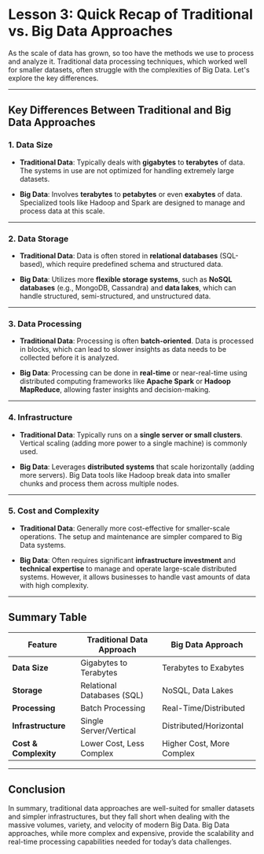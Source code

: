 # Lesson 3: Quick Recap of Traditional vs. Big Data Approaches

As the scale of data has grown, so too have the methods we use to process and analyze it. Traditional data processing techniques, which worked well for smaller datasets, often struggle with the complexities of Big Data. Let's explore the key differences.

---

## Key Differences Between Traditional and Big Data Approaches

### 1. **Data Size**

- **Traditional Data**: Typically deals with **gigabytes** to **terabytes** of data. The systems in use are not optimized for handling extremely large datasets.
  
- **Big Data**: Involves **terabytes** to **petabytes** or even **exabytes** of data. Specialized tools like Hadoop and Spark are designed to manage and process data at this scale.

---

### 2. **Data Storage**

- **Traditional Data**: Data is often stored in **relational databases** (SQL-based), which require predefined schema and structured data.

- **Big Data**: Utilizes more **flexible storage systems**, such as **NoSQL databases** (e.g., MongoDB, Cassandra) and **data lakes**, which can handle structured, semi-structured, and unstructured data.

---

### 3. **Data Processing**

- **Traditional Data**: Processing is often **batch-oriented**. Data is processed in blocks, which can lead to slower insights as data needs to be collected before it is analyzed.

- **Big Data**: Processing can be done in **real-time** or near-real-time using distributed computing frameworks like **Apache Spark** or **Hadoop MapReduce**, allowing faster insights and decision-making.

---

### 4. **Infrastructure**

- **Traditional Data**: Typically runs on a **single server or small clusters**. Vertical scaling (adding more power to a single machine) is commonly used.

- **Big Data**: Leverages **distributed systems** that scale horizontally (adding more servers). Big Data tools like Hadoop break data into smaller chunks and process them across multiple nodes.

---

### 5. **Cost and Complexity**

- **Traditional Data**: Generally more cost-effective for smaller-scale operations. The setup and maintenance are simpler compared to Big Data systems.

- **Big Data**: Often requires significant **infrastructure investment** and **technical expertise** to manage and operate large-scale distributed systems. However, it allows businesses to handle vast amounts of data with high complexity.

---

## Summary Table

| Feature               | Traditional Data Approach | Big Data Approach         |
|-----------------------|---------------------------|---------------------------|
| **Data Size**          | Gigabytes to Terabytes     | Terabytes to Exabytes      |
| **Storage**            | Relational Databases (SQL) | NoSQL, Data Lakes          |
| **Processing**         | Batch Processing           | Real-Time/Distributed      |
| **Infrastructure**     | Single Server/Vertical     | Distributed/Horizontal     |
| **Cost & Complexity**  | Lower Cost, Less Complex   | Higher Cost, More Complex  |

---

## Conclusion
In summary, traditional data approaches are well-suited for smaller datasets and simpler infrastructures, but they fall short when dealing with the massive volumes, variety, and velocity of modern Big Data. Big Data approaches, while more complex and expensive, provide the scalability and real-time processing capabilities needed for today’s data challenges.